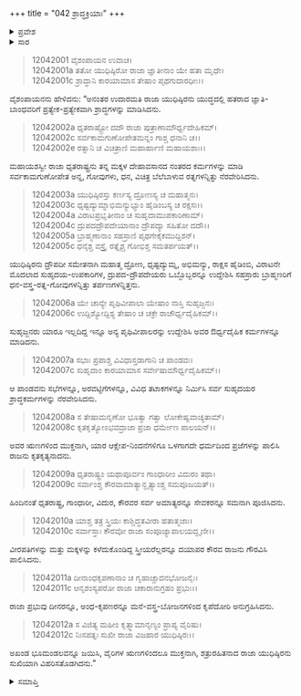 +++
title = "042 ಶ್ರಾದ್ಧಕ್ರಿಯಾಃ"
+++

<details><summary>ಪ್ರವೇಶ</summary>


।।   ಓಂ ಓಂ ನಮೋ ನಾರಾಯಣಾಯ।।   ಶ್ರೀ ವೇದವ್ಯಾಸಾಯ ನಮಃ ।।

ಶ್ರೀ ಕೃಷ್ಣದ್ವೈಪಾಯನ ವೇದವ್ಯಾಸ ವಿರಚಿತ  

**ಶ್ರೀ ಮಹಾಭಾರತ**

**ಶಾಂತಿ ಪರ್ವ**

**ರಾಜಧರ್ಮ ಪರ್ವ**

**ಅಧ್ಯಾಯ 42**

</details>

<details><summary>ಸಾರ</summary>

ಶ್ರಾದ್ಧಕ್ರಿಯಾ (1-12). 

</details>



> 12042001 ವೈಶಂಪಾಯನ ಉವಾಚ।  
12042001a ತತೋ ಯುಧಿಷ್ಠಿರೋ ರಾಜಾ ಜ್ಞಾತೀನಾಂ ಯೇ ಹತಾ ಮೃಧೇ।  
12042001c ಶ್ರಾದ್ಧಾನಿ ಕಾರಯಾಮಾಸ ತೇಷಾಂ ಪೃಥಗುದಾರಧೀಃ।।

ವೈಶಂಪಾಯನನು ಹೇಳಿದನು: “ಅನಂತರ ಉದಾರಮತಿ ರಾಜಾ ಯುಧಿಷ್ಠಿರನು ಯುದ್ಧದಲ್ಲಿ ಹತರಾದ ಜ್ಞಾತಿ-ಬಾಂಧವರಿಗೆ ಪ್ರತ್ಯೇಕ-ಪ್ರತ್ಯೇಕವಾಗಿ ಶ್ರಾದ್ಧಗಳನ್ನು ಮಾಡಿಸಿದನು.

> 12042002a ಧೃತರಾಷ್ಟ್ರೋ ದದೌ ರಾಜಾ ಪುತ್ರಾಣಾಮೌರ್ಧ್ವದೇಹಿಕಮ್।  
12042002c ಸರ್ವಕಾಮಗುಣೋಪೇತಮನ್ನಂ ಗಾಶ್ಚ ಧನಾನಿ ಚ।।  
12042002e ರತ್ನಾನಿ ಚ ವಿಚಿತ್ರಾಣಿ ಮಹಾರ್ಹಾಣಿ ಮಹಾಯಶಾಃ।।

ಮಹಾಯಶಸ್ವೀ ರಾಜಾ ಧೃತರಾಷ್ಟ್ರನು ತನ್ನ ಮಕ್ಕಳ ದೇಹಾವಸಾನದ ನಂತರದ ಕರ್ಮಗಳನ್ನು ಮಾಡಿ ಸರ್ವಕಾಮಗುಣೋಪೇತ ಅನ್ನ, ಗೋವುಗಳು, ಧನ, ವಿಚಿತ್ರ ಬೆಲೆಬಾಳುವ ರತ್ನಗಳನ್ನಿತ್ತು ನೆರವೇರಿಸಿದನು.

> 12042003a ಯುಧಿಷ್ಠಿರಸ್ತು ಕರ್ಣಸ್ಯ ದ್ರೋಣಸ್ಯ ಚ ಮಹಾತ್ಮನಃ।  
12042003c ಧೃಷ್ಟದ್ಯುಮ್ನಾಭಿಮನ್ಯುಭ್ಯಾಂ ಹೈಡಿಂಬಸ್ಯ ಚ ರಕ್ಷಸಃ।।  
12042004a ವಿರಾಟಪ್ರಭೃತೀನಾಂ ಚ ಸುಹೃದಾಮುಪಕಾರಿಣಾಮ್।  
12042004c ದ್ರುಪದದ್ರೌಪದೇಯಾನಾಂ ದ್ರೌಪದ್ಯಾ ಸಹಿತೋ ದದೌ।।  
12042005a ಬ್ರಾಹ್ಮಣಾನಾಂ ಸಹಸ್ರಾಣಿ ಪೃಥಗೇಕೈಕಮುದ್ದಿಶನ್।  
12042005c ಧನೈಶ್ಚ ವಸ್ತ್ರೈ ರತ್ನೈಶ್ಚ ಗೋಭಿಶ್ಚ ಸಮತರ್ಪಯತ್।।

ಯುಧಿಷ್ಠಿರನು ದ್ರೌಪದೀ ಸಮೇತನಾಗಿ ಮಹಾತ್ಮ ದ್ರೋಣ, ಧೃಷ್ಟದ್ಯುಮ್ನ, ಅಭಿಮನ್ಯು, ರಾಕ್ಷಸ ಹೈಡಿಂಬಿ, ವಿರಾಟನೇ ಮೊದಲಾದ ಸುಹೃದಯ-ಉಪಕಾರಿಗಳ, ದ್ರುಪದ-ದ್ರೌಪದೇಯರು ಒಬ್ಬೊಬ್ಬರನ್ನೂ ಉದ್ದೇಶಿಸಿ ಸಹಸ್ರಾರು ಬ್ರಾಹ್ಮಣರಿಗೆ ಧನ-ವಸ್ತ್ರ-ರತ್ನ-ಗೋವುಗಳನ್ನಿತ್ತು ತರ್ಪಣಗಳನ್ನಿತ್ತನು.

> 12042006a ಯೇ ಚಾನ್ಯೇ ಪೃಥಿವೀಪಾಲಾ ಯೇಷಾಂ ನಾಸ್ತಿ ಸುಹೃಜ್ಜನಃ।  
12042006c ಉದ್ದಿಶ್ಯೋದ್ದಿಶ್ಯ ತೇಷಾಂ ಚ ಚಕ್ರೇ ರಾಜೌರ್ಧ್ವದೈಹಿಕಮ್।।

ಸುಹೃಜ್ಜನರು ಯಾರೂ ಇಲ್ಲದಿದ್ದ ಇನ್ನೂ ಅನ್ಯ ಪೃಥಿವೀಪಾಲರನ್ನು ಉದ್ದೇಶಿಸಿ ಅವರ ಔರ್ಧ್ವದೈಹಿಕ ಕರ್ಮಗಳನ್ನೂ ಮಾಡಿದನು.

> 12042007a ಸಭಾಃ ಪ್ರಪಾಶ್ಚ ವಿವಿಧಾಸ್ತಡಾಗಾನಿ ಚ ಪಾಂಡವಃ।  
12042007c ಸುಹೃದಾಂ ಕಾರಯಾಮಾಸ ಸರ್ವೇಷಾಮೌರ್ಧ್ವದೈಹಿಕಮ್।।

ಆ ಪಾಂಡವನು ಸಭೆಗಳನ್ನೂ, ಅರವಟ್ಟಿಗೆಗಳನ್ನೂ, ವಿವಿಧ ತಟಾಕಗಳನ್ನೂ ನಿರ್ಮಿಸಿ ಸರ್ವ ಸುಹೃದಯರ ಶ್ರಾದ್ಧಕರ್ಮಗಳನ್ನು ನೆರವೇರಿಸಿದನು.

> 12042008a ಸ ತೇಷಾಮನೃಣೋ ಭೂತ್ವಾ ಗತ್ವಾ ಲೋಕೇಷ್ವವಾಚ್ಯತಾಮ್।  
12042008c ಕೃತಕೃತ್ಯೋಽಭವದ್ರಾಜಾ ಪ್ರಜಾ ಧರ್ಮೇಣ ಪಾಲಯನ್।।

ಅವರ ಋಣಗಳಿಂದ ಮುಕ್ತನಾಗಿ, ಯಾರ ಆಕ್ಷೇಪ-ನಿಂದನೆಗಳಿಗೂ ಒಳಗಾಗದೇ ಧರ್ಮದಿಂದ ಪ್ರಜೆಗಳನ್ನು ಪಾಲಿಸಿ ರಾಜನು ಕೃತಕೃತ್ಯನಾದನು.

> 12042009a ಧೃತರಾಷ್ಟ್ರಂ ಯಥಾಪೂರ್ವಂ ಗಾಂಧಾರೀಂ ವಿದುರಂ ತಥಾ।  
12042009c ಸರ್ವಾಂಶ್ಚ ಕೌರವಾಮಾತ್ಯಾನ್ಭೃತ್ಯಾಂಶ್ಚ ಸಮಪೂಜಯತ್।।

ಹಿಂದಿನಂತೆ ಧೃತರಾಷ್ಟ್ರ, ಗಾಂಧಾರೀ, ವಿದುರ, ಕೌರವರ ಸರ್ವ ಅಮಾತ್ಯರನ್ನೂ ಸೇವಕರನ್ನೂ ಸಮನಾಗಿ ಪೂಜಿಸಿದನು.

> 12042010a ಯಾಶ್ಚ ತತ್ರ ಸ್ತ್ರಿಯಃ ಕಾಶ್ಚಿದ್ಧತವೀರಾ ಹತಾತ್ಮಜಾಃ।  
12042010c ಸರ್ವಾಸ್ತಾಃ ಕೌರವೋ ರಾಜಾ ಸಂಪೂಜ್ಯಾಪಾಲಯದ್ಘೃಣೀ।।

ವೀರಪತಿಗಳನ್ನು ಮತ್ತು ಮಕ್ಕಳನ್ನು ಕಳೆದುಕೊಂಡಿದ್ದ ಸ್ತ್ರೀಯರೆಲ್ಲರನ್ನೂ ದಯಾಪರ ಕೌರವ ರಾಜನು ಗೌರವಿಸಿ ಪಾಲಿಸಿದನು.

> 12042011a ದೀನಾಂಧಕೃಪಣಾನಾಂ ಚ ಗೃಹಾಚ್ಚಾದನಭೋಜನೈಃ।  
12042011c ಆನೃಶಂಸ್ಯಪರೋ ರಾಜಾ ಚಕಾರಾನುಗ್ರಹಂ ಪ್ರಭುಃ।।

ರಾಜಾ ಪ್ರಭುವು ದೀನರನ್ನೂ, ಅಂಧ-ಕೃಪಣರನ್ನೂ ಮನೆ-ವಸ್ತ್ರ-ಬೋಜನಗಳಿಂದ ಕೃಪೆದೋರಿ ಅನುಗ್ರಹಿಸಿದನು.

> 12042012a ಸ ವಿಜಿತ್ಯ ಮಹೀಂ ಕೃತ್ಸ್ನಾಮಾನೃಣ್ಯಂ ಪ್ರಾಪ್ಯ ವೈರಿಷು।  
12042012c ನಿಃಸಪತ್ನಃ ಸುಖೀ ರಾಜಾ ವಿಜಹಾರ ಯುಧಿಷ್ಠಿರಃ।।

ಅಖಂಡ ಭೂಮಂಡಲವನ್ನೂ ಜಯಿಸಿ, ವೈರಿಗಳ ಋಣಗಳಿಂದಲೂ ಮುಕ್ತನಾಗಿ, ಶತ್ರುರಹಿತನಾದ ರಾಜಾ ಯುಧಿಷ್ಠಿರನು ಸುಖಿಯಾಗಿ ವಿಹರಿಸತೊಡಗಿದನು.”




<details><summary>ಸಮಾಪ್ತಿ</summary>

ಇತಿ ಶ್ರೀ ಮಹಾಭಾರತೇ ಶಾಂತಿಪರ್ವಣಿ ರಾಜಧರ್ಮಪರ್ವಣಿ ಶ್ರಾದ್ಧಕ್ರಿಯಾಯಾಂ ದ್ವಿಚತ್ವಾರಿಂಶೋಽಧ್ಯಾಯಃ।।  
ಇದು ಶ್ರೀ ಮಹಾಭಾರತ ಶಾಂತಿಪರ್ವದ ರಾಜಧರ್ಮಪರ್ವದಲ್ಲಿ ಶ್ರಾದ್ಧಕ್ರಿಯೆಗಳು ಎನ್ನುವ ನಲ್ವತ್ತೆರಡನೇ ಅಧ್ಯಾಯವು.

</details>
